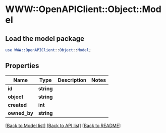 # WWW::OpenAPIClient::Object::Model

## Load the model package
```perl
use WWW::OpenAPIClient::Object::Model;
```

## Properties
Name | Type | Description | Notes
------------ | ------------- | ------------- | -------------
**id** | **string** |  | 
**object** | **string** |  | 
**created** | **int** |  | 
**owned_by** | **string** |  | 

[[Back to Model list]](../README.md#documentation-for-models) [[Back to API list]](../README.md#documentation-for-api-endpoints) [[Back to README]](../README.md)


